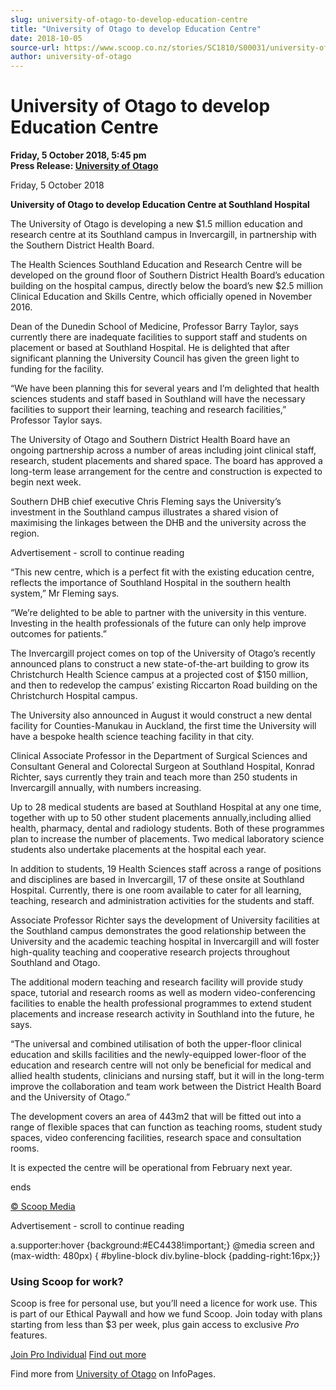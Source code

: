 ```yaml
---
slug: university-of-otago-to-develop-education-centre
title: "University of Otago to develop Education Centre"
date: 2018-10-05
source-url: https://www.scoop.co.nz/stories/SC1810/S00031/university-of-otago-to-develop-education-centre.htm
author: university-of-otago
---
```

University of Otago to develop Education Centre
===============================================

**Friday, 5 October 2018, 5:45 pm**  
**Press Release: [University of Otago](https://info.scoop.co.nz/University_of_Otago)**

Friday, 5 October 2018

**University of Otago to develop Education Centre at Southland Hospital**

The University of Otago is developing a new $1.5 million education and research centre at its Southland campus in Invercargill, in partnership with the Southern District Health Board.

The Health Sciences Southland Education and Research Centre will be developed on the ground floor of Southern District Health Board’s education building on the hospital campus, directly below the board’s new $2.5 million Clinical Education and Skills Centre, which officially opened in November 2016.

Dean of the Dunedin School of Medicine, Professor Barry Taylor, says currently there are inadequate facilities to support staff and students on placement or based at Southland Hospital. He is delighted that after significant planning the University Council has given the green light to funding for the facility.

“We have been planning this for several years and I’m delighted that health sciences students and staff based in Southland will have the necessary facilities to support their learning, teaching and research facilities,” Professor Taylor says.

The University of Otago and Southern District Health Board have an ongoing partnership across a number of areas including joint clinical staff, research, student placements and shared space. The board has approved a long-term lease arrangement for the centre and construction is expected to begin next week.

Southern DHB chief executive Chris Fleming says the University’s investment in the Southland campus illustrates a shared vision of maximising the linkages between the DHB and the university across the region.

Advertisement - scroll to continue reading





“This new centre, which is a perfect fit with the existing education centre, reflects the importance of Southland Hospital in the southern health system,” Mr Fleming says.

“We’re delighted to be able to partner with the university in this venture. Investing in the health professionals of the future can only help improve outcomes for patients.”

The Invercargill project comes on top of the University of Otago’s recently announced plans to construct a new state-of-the-art building to grow its Christchurch Health Science campus at a projected cost of $150 million, and then to redevelop the campus’ existing Riccarton Road building on the Christchurch Hospital campus.

The University also announced in August it would construct a new dental facility for Counties-Manukau in Auckland, the first time the University will have a bespoke health science teaching facility in that city.

Clinical Associate Professor in the Department of Surgical Sciences and Consultant General and Colorectal Surgeon at Southland Hospital, Konrad Richter, says currently they train and teach more than 250 students in Invercargill annually, with numbers increasing.

Up to 28 medical students are based at Southland Hospital at any one time, together with up to 50 other student placements annually,including allied health, pharmacy, dental and radiology students. Both of these programmes plan to increase the number of placements. Two medical laboratory science students also undertake placements at the hospital each year.

In addition to students, 19 Health Sciences staff across a range of positions and disciplines are based in Invercargill, 17 of these onsite at Southland Hospital. Currently, there is one room available to cater for all learning, teaching, research and administration activities for the students and staff.

Associate Professor Richter says the development of University facilities at the Southland campus demonstrates the good relationship between the University and the academic teaching hospital in Invercargill and will foster high-quality teaching and cooperative research projects throughout Southland and Otago.

The additional modern teaching and research facility will provide study space, tutorial and research rooms as well as modern video-conferencing facilities to enable the health professional programmes to extend student placements and increase research activity in Southland into the future, he says.

“The universal and combined utilisation of both the upper-floor clinical education and skills facilities and the newly-equipped lower-floor of the education and research centre will not only be beneficial for medical and allied health students, clinicians and nursing staff, but it will in the long-term improve the collaboration and team work between the District Health Board and the University of Otago.”

The development covers an area of 443m2 that will be fitted out into a range of flexible spaces that can function as teaching rooms, student study spaces, video conferencing facilities, research space and consultation rooms.

It is expected the centre will be operational from February next year.

  
ends

[© Scoop Media](http://www.scoop.co.nz/about/terms.html)  

Advertisement - scroll to continue reading



a.supporter:hover {background:#EC4438!important;} @media screen and (max-width: 480px) { #byline-block div.byline-block {padding-right:16px;}}

### Using Scoop for work?

Scoop is free for personal use, but you’ll need a licence for work use. This is part of our Ethical Paywall and how we fund Scoop. Join today with plans starting from less than $3 per week, plus gain access to exclusive _Pro_ features.  
  
[Join Pro Individual](https://pro.scoop.co.nz/Individual/?from=ProIn24) [Find out more](https://pro.scoop.co.nz/using-scoop-for-work/?from=ProIn24)

Find more from [University of Otago](https://info.scoop.co.nz/University_of_Otago) on InfoPages.